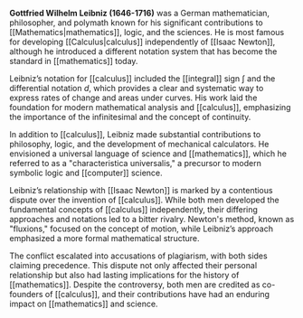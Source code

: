 **Gottfried Wilhelm Leibniz (1646-1716)** was a German mathematician, philosopher, and polymath known for his significant contributions to [[Mathematics|mathematics]], logic, and the sciences. He is most famous for developing [[Calculus|calculus]] independently of [[Isaac Newton]], although he introduced a different notation system that has become the standard in [[mathematics]] today.

Leibniz’s notation for [[calculus]] included the [[integral]] sign $\int$ and the differential notation $d$, which provides a clear and systematic way to express rates of change and areas under curves. His work laid the foundation for modern mathematical analysis and [[calculus]], emphasizing the importance of the infinitesimal and the concept of continuity.

In addition to [[calculus]], Leibniz made substantial contributions to philosophy, logic, and the development of mechanical calculators. He envisioned a universal language of science and [[mathematics]], which he referred to as a "characteristica universalis," a precursor to modern symbolic logic and [[computer]] science.

Leibniz’s relationship with [[Isaac Newton]] is marked by a contentious dispute over the invention of [[calculus]]. While both men developed the fundamental concepts of [[calculus]] independently, their differing approaches and notations led to a bitter rivalry. Newton's method, known as "fluxions," focused on the concept of motion, while Leibniz’s approach emphasized a more formal mathematical structure.

The conflict escalated into accusations of plagiarism, with both sides claiming precedence. This dispute not only affected their personal relationship but also had lasting implications for the history of [[mathematics]]. Despite the controversy, both men are credited as co-founders of [[calculus]], and their contributions have had an enduring impact on [[mathematics]] and science.